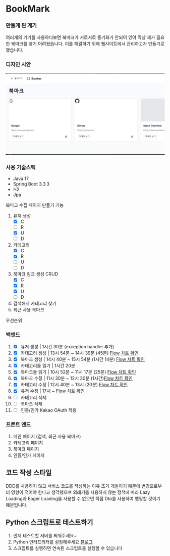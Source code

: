 # BookMark

### 만들게 된 계기
여러개의 기기를 사용하다보면 북마크가 서로서로 동기화가 안되어 있어 막상 제가 필요한 
북마크를 찾기 어려웠습니다. 이를 해결하기 위해 웹사이트에서 관리하고자 만들기로 했습니다.

### 디자인 시안
![img.png](img.png)

### 사용 기술스택
- Java 17
- Spring Boot 3.3.3
- H2
- Jpa



북마크 수집 페이지 만들기
기능
1. 유저 생성
   - [X] C 
   - [ ] R 
   - [x] U
   - [ ] D
1. 카테고리 
   - [X] C 
   - [X] R 
   - [ ] U
   - [ ] D
2.  북마크 링크 생성 CRUD
    - [x] C 
    - [x] R 
    - [x] U  
    - [ ] D
3. 검색해서 카테고리 찾기
4. 최근 사용 북마크

우선순위
### 백엔드
1. - [x] 유저 생성 | 1시간 30분 (exception handler 추가)
2. - [x] 카테고리 생성 | 13시 54분 ~ 14시 39분 (45분) [Flow 차트 확인](./DetailWork/CreateCategory.md)
3. - [x] 북마크 생성 | 14시 40분 ~ 15시 54분 (1시간 14분) [Flow 차트 확인](./DetailWork/CreateBookmark.md)
4. - [x] 카테고리들 읽기 | 1시간 20분
5. - [x] 북마크들 읽기 | 10시 52분 ~ 11시 17분 (25분) [Flow 차트 확인](./DetailWork/ReadBookmark.md)
6. - [x] 북마크 수정 | 11시 30분 ~ 12시 30분 (1시간)[Flow 차트 확인](./DetailWork/UpdateBookmark.md)
7. - [x] 카테고리 수정 | 12시 40분 ~ 13시 (20분) [Flow 차트 확인](./DetailWork/UpdateCategory.md)
8. - [x] 유저 수정 | 17시 ~  [Flow 차트 확인](./DetailWork/UpdateUser.md)
9. - [ ] 카테고리 삭제
10. - [ ] 북마크 삭제
11. - [ ] 인증/인가 Kakao OAuth 적용

### 프론트 엔드
1. 메인 페이지 (검색, 최근 사용 북마크)
2. 카테고리 페이지
3. 북마크 페이지
4. 인증/인가 페이지
 
## 코드 작성 스타일

DDD를 사용하지 않고 서비스 코드를 작성하는 이유
초기 개발이기 떄문에 변경으로부터 영향이 적어야 한다고 생각했으며 
외래키를 사용하지 않는 정책에 따라 Lazy Loading과 Eager Loading을 사용할 수 없으면 직접 Dto를 사용하여 맵핑할 것이기 떄문입니다.


## Python 스크립트로 테스트하기
1. 먼저 테스트할 서버를 띄워주세요~
2. Python 인터프리터를 설정해주세요 [블로그](https://jojoldu.tistory.com/465)
3. 스크립트를 실행하면 연속된 스크립트를 실행할 수 있습니다

